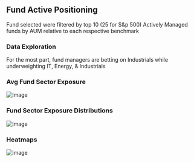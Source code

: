 ## Fund Active Positioning
Fund selected were filtered by top 10 (25 for S&p 500) Actively Managed funds by AUM relative to each respective benchmark

### Data Exploration
For the most part, fund managers are betting on Industrials while underweighting IT, Energy, & Industrials
### Avg Fund Sector Exposure
![image](https://github.com/nurciuoli/FdsPy/assets/57609455/1d20f8c4-4a67-45ff-85c7-2c0828095c03)
### Fund Sector Exposure Distributions
![image](https://github.com/nurciuoli/FdsPy/assets/57609455/e33f1980-7988-4e8f-8200-664a375ffe56)
### Heatmaps
![image](https://github.com/nurciuoli/FdsPy/assets/57609455/62541bf7-0494-4d49-8d1c-0a652f109d37)
